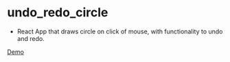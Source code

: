 # undo_redo_circle

- React App that draws circle on click of mouse, with functionality to undo and redo.

<a href="https://melodious-khapse-9d2f8c.netlify.app/" target="_blank">Demo</a>
